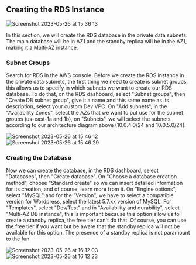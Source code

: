 ## Creating the RDS Instance

![Screenshot 2023-05-26 at 15 36 13](https://github.com/leorickli/wordpress-aws/assets/106999054/d936fb71-fa49-4deb-ab36-0dbaecf786fe)

In this section, we will create the RDS database in the private data subnets. The main database will be in AZ1 and the standby replica will be in the AZ1, making it a Multi-AZ instance.

### Subnet Groups

Search for RDS in the AWS console. Before we create the RDS instance in the private data subnets, the first thing we need to create is subnet groups, this allows us to specify in which subnets we want to create our RDS database. To do that, on the RDS dashboard, select "Subnet groups", then "Create DB subnet group", give it a name and this same name as its description, select your custom Dev VPC. On "Add subnets", in the "Availability Zones", select the AZs that we want to put use for the subnet groups (us-east-1a and 1b), on "Subnets", we will select the subnets according to our architecture diagram above (10.0.4.0/24 and 10.0.5.0/24).

![Screenshot 2023-05-26 at 15 46 12](https://github.com/leorickli/wordpress-aws/assets/106999054/6cac8c13-03e2-47c0-881b-620f2ab524ed)
![Screenshot 2023-05-26 at 15 46 29](https://github.com/leorickli/wordpress-aws/assets/106999054/66eb2a50-95fa-44ce-8612-684ee9b5d81a)

### Creating the Database

Now we can create the database, in the RDS dashboard, select "Databases", then "Create database". On "Choose a database creation method", choose "Standard create" so we can insert detailed information for its creation, and of course, learn more from it. On "Engine options", select "MySQL" and for the "Version", we have to select a compatible version for Wordpress, select the latest 5.7.xx version of MySQL. For "Templates", select "Dev/Test" and in "Availability and durability", select "Multi-AZ DB instance", this is important because this option allow us to create a standby replica, the free tier can't do that. Of course, you can use the free tier if you want but be aware that the standby replica will not be available for this option. The presence of a standby replica is not paramount to the fun

![Screenshot 2023-05-26 at 16 12 03](https://github.com/leorickli/wordpress-aws/assets/106999054/37db1fe8-c42b-4987-afe4-faf1732aa7d0)
![Screenshot 2023-05-26 at 16 12 23](https://github.com/leorickli/wordpress-aws/assets/106999054/ab6bc3e8-2af7-4a5d-bb65-2a9e9579d1bb)

